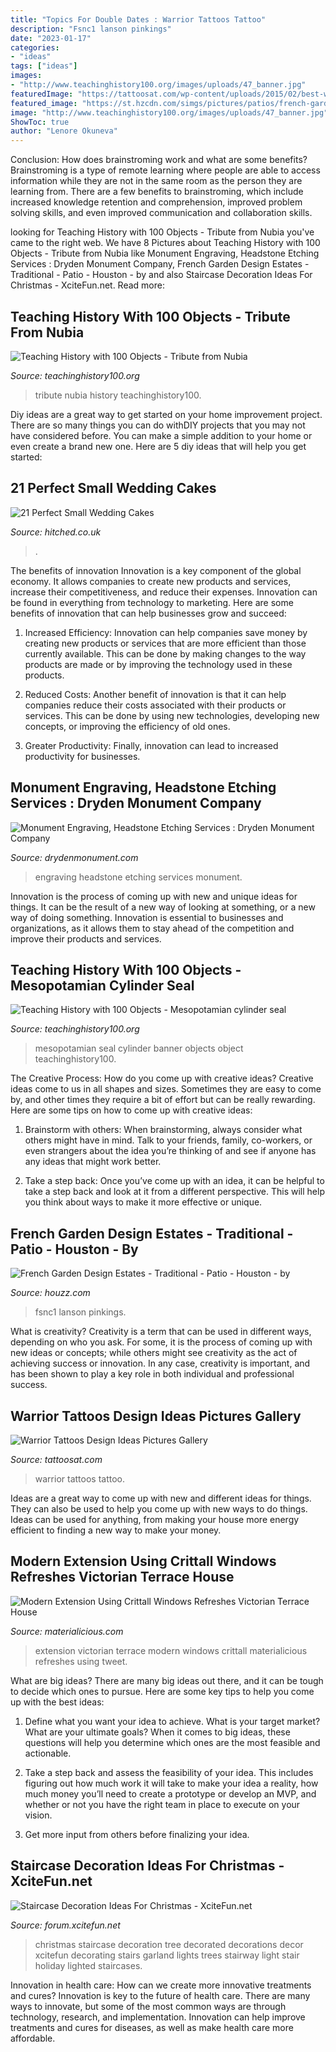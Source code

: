 ```yaml
---
title: "Topics For Double Dates : Warrior Tattoos Tattoo"
description: "Fsnc1 lanson pinkings"
date: "2023-01-17"
categories:
- "ideas"
tags: ["ideas"]
images:
- "http://www.teachinghistory100.org/images/uploads/47_banner.jpg"
featuredImage: "https://tattoosat.com/wp-content/uploads/2015/02/best-warrior-tattoo-iv-ever-po-993.jpg"
featured_image: "https://st.hzcdn.com/simgs/pictures/patios/french-garden-design-estates-lanson-b-jones-and-co-inc-img~0d81f3a80266f5b9_9-2174-1-c27ae8d.jpg"
image: "http://www.teachinghistory100.org/images/uploads/47_banner.jpg"
ShowToc: true
author: "Lenore Okuneva"
---
```



Conclusion: How does brainstroming work and what are some benefits?
Brainstroming is a type of remote learning where people are able to access information while they are not in the same room as the person they are learning from. There are a few benefits to brainstroming, which include increased knowledge retention and comprehension, improved problem solving skills, and even improved communication and collaboration skills.

	

		
looking for Teaching History with 100 Objects - Tribute from Nubia you've came to the right web. We have 8 Pictures about Teaching History with 100 Objects - Tribute from Nubia like Monument Engraving, Headstone Etching Services : Dryden Monument Company, French Garden Design Estates - Traditional - Patio - Houston - by and also Staircase Decoration Ideas For Christmas - XciteFun.net. Read more:
		
    
## Teaching History With 100 Objects - Tribute From Nubia

<img loading=lazy src="http://www.teachinghistory100.org/images/uploads/47_banner.jpg" onerror="this.onerror=null;this.src='https://tse2.mm.bing.net/th?id=OIP.Q0Gur5IaybLKOKAvT1HfRgHaC0&amp;pid=15.1';" alt="Teaching History with 100 Objects - Tribute from Nubia">

_Source: teachinghistory100.org_

>tribute nubia history teachinghistory100. 

	

Diy ideas are a great way to get started on your home improvement project. There are so many things you can do withDIY projects that you may not have considered before. You can make a simple addition to your home or even create a brand new one. Here are 5 diy ideas that will help you get started:

    
## 21 Perfect Small Wedding Cakes

<img loading=lazy src="https://cdn0.hitched.co.uk/articles/images/9/8/4/6/img_66489/small-wedding-cake-square.jpg" onerror="this.onerror=null;this.src='https://tse4.mm.bing.net/th?id=OIP.O3Um636y-YVlKL6Lsh3QCwHaLH&amp;pid=15.1';" alt="21 Perfect Small Wedding Cakes">

_Source: hitched.co.uk_

>. 

	

The benefits of innovation
Innovation is a key component of the global economy. It allows companies to create new products and services, increase their competitiveness, and reduce their expenses. Innovation can be found in everything from technology to marketing. Here are some benefits of innovation that can help businesses grow and succeed:
1. Increased Efficiency: Innovation can help companies save money by creating new products or services that are more efficient than those currently available. This can be done by making changes to the way products are made or by improving the technology used in these products.

2. Reduced Costs: Another benefit of innovation is that it can help companies reduce their costs associated with their products or services. This can be done by using new technologies, developing new concepts, or improving the efficiency of old ones.

3. Greater Productivity: Finally, innovation can lead to increased productivity for businesses.

    
## Monument Engraving, Headstone Etching Services : Dryden Monument Company

<img loading=lazy src="http://www.drydenmonument.com/wp-content/gallery/engraving-services/etchings1-001.jpg" onerror="this.onerror=null;this.src='https://tse4.mm.bing.net/th?id=OIP.zReSkzdUvKsOtzeDNL8kjAHaFj&amp;pid=15.1';" alt="Monument Engraving, Headstone Etching Services : Dryden Monument Company">

_Source: drydenmonument.com_

>engraving headstone etching services monument. 

	

Innovation is the process of coming up with new and unique ideas for things. It can be the result of a new way of looking at something, or a new way of doing something. Innovation is essential to businesses and organizations, as it allows them to stay ahead of the competition and improve their products and services.

    
## Teaching History With 100 Objects - Mesopotamian Cylinder Seal

<img loading=lazy src="http://www.teachinghistory100.org/images/uploads/Mesopotamian_seal_banner.jpg" onerror="this.onerror=null;this.src='https://tse4.mm.bing.net/th?id=OIP.mrTwSAvuDsP3eIqC9A5pWAHaC0&amp;pid=15.1';" alt="Teaching History with 100 Objects - Mesopotamian cylinder seal">

_Source: teachinghistory100.org_

>mesopotamian seal cylinder banner objects object teachinghistory100. 

	

The Creative Process: How do you come up with creative ideas?
Creative ideas come to us in all shapes and sizes. Sometimes they are easy to come by, and other times they require a bit of effort but can be really rewarding. Here are some tips on how to come up with creative ideas:
1. Brainstorm with others: When brainstorming, always consider what others might have in mind. Talk to your friends, family, co-workers, or even strangers about the idea you’re thinking of and see if anyone has any ideas that might work better.

2. Take a step back: Once you’ve come up with an idea, it can be helpful to take a step back and look at it from a different perspective. This will help you think about ways to make it more effective or unique.


    
## French Garden Design Estates - Traditional - Patio - Houston - By

<img loading=lazy src="https://st.hzcdn.com/simgs/pictures/patios/french-garden-design-estates-lanson-b-jones-and-co-inc-img~0d81f3a80266f5b9_9-2174-1-c27ae8d.jpg" onerror="this.onerror=null;this.src='https://tse2.mm.bing.net/th?id=OIP.rjIHerypX01YlXYG6Aw9HwHaJ4&amp;pid=15.1';" alt="French Garden Design Estates - Traditional - Patio - Houston - by">

_Source: houzz.com_

>fsnc1 lanson pinkings. 

	

What is creativity?
Creativity is a term that can be used in different ways, depending on who you ask. For some, it is the process of coming up with new ideas or concepts; while others might see creativity as the act of achieving success or innovation. In any case, creativity is important, and has been shown to play a key role in both individual and professional success.

    
## Warrior Tattoos Design Ideas Pictures Gallery

<img loading=lazy src="https://tattoosat.com/wp-content/uploads/2015/02/best-warrior-tattoo-iv-ever-po-993.jpg" onerror="this.onerror=null;this.src='https://tse2.mm.bing.net/th?id=OIP.t7O3-5am3cddRybb3tX5ywHaMH&amp;pid=15.1';" alt="Warrior Tattoos Design Ideas Pictures Gallery">

_Source: tattoosat.com_

>warrior tattoos tattoo. 

	

Ideas are a great way to come up with new and different ideas for things. They can also be used to help you come up with new ways to do things. Ideas can be used for anything, from making your house more energy efficient to finding a new way to make your money.

    
## Modern Extension Using Crittall Windows Refreshes Victorian Terrace House

<img loading=lazy src="http://static.materialicious.com/images/modern-extension-using-crittall-windows-refreshes-victorian-terrace-house-o.jpg" onerror="this.onerror=null;this.src='https://tse3.mm.bing.net/th?id=OIP._I8Ht_f8e3gFrQQBxPVqCAHaLG&amp;pid=15.1';" alt="Modern Extension Using Crittall Windows Refreshes Victorian Terrace House">

_Source: materialicious.com_

>extension victorian terrace modern windows crittall materialicious refreshes using tweet. 

	

What are big ideas?
There are many big ideas out there, and it can be tough to decide which ones to pursue. Here are some key tips to help you come up with the best ideas:
1. Define what you want your idea to achieve. What is your target market? What are your ultimate goals? When it comes to big ideas, these questions will help you determine which ones are the most feasible and actionable.

2. Take a step back and assess the feasibility of your idea. This includes figuring out how much work it will take to make your idea a reality, how much money you’ll need to create a prototype or develop an MVP, and whether or not you have the right team in place to execute on your vision.

3. Get more input from others before finalizing your idea.

    
## Staircase Decoration Ideas For Christmas - XciteFun.net

<img loading=lazy src="http://img.xcitefun.net/users/2014/11/365866,xcitefun-staircase-christmas-1.jpg" onerror="this.onerror=null;this.src='https://tse2.mm.bing.net/th?id=OIP.vCHFJxWDDQNtAKfO8fpE9gAAAA&amp;pid=15.1';" alt="Staircase Decoration Ideas For Christmas - XciteFun.net">

_Source: forum.xcitefun.net_

>christmas staircase decoration tree decorated decorations decor xcitefun decorating stairs garland lights trees stairway light stair holiday lighted staircases. 

	

Innovation in health care: How can we create more innovative treatments and cures?
Innovation is key to the future of health care. There are many ways to innovate, but some of the most common ways are through technology, research, and implementation. Innovation can help improve treatments and cures for diseases, as well as make health care more affordable.

